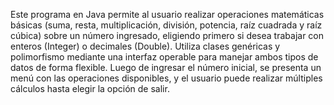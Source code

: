 Este programa en Java permite al usuario realizar operaciones matemáticas básicas (suma, resta, multiplicación, división, potencia, raíz cuadrada y raíz cúbica) sobre un número ingresado, eligiendo primero si desea trabajar con enteros (Integer) o decimales (Double). Utiliza clases genéricas y polimorfismo mediante una interfaz operable<N> para manejar ambos tipos de datos de forma flexible. Luego de ingresar el número inicial, se presenta un menú con las operaciones disponibles, y el usuario puede realizar múltiples cálculos hasta elegir la opción de salir.


